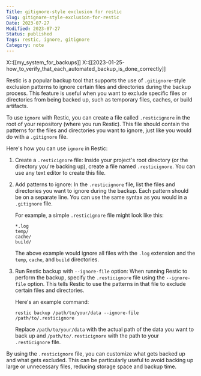 ```yaml
---
Title: gitignore-style exclusion for restic
Slug: gitignore-style-exclusion-for-restic
Date: 2023-07-27
Modified: 2023-07-27
Status: published
Tags: restic, ignore, gitignore 
Category: note
---
```

X::[[my_system_for_backups]]
X::[[2023-01-25-how_to_verify_that_each_automated_backup_is_done_correctly]]

Restic is a popular backup tool that supports the use of `.gitignore`-style exclusion patterns to ignore certain files and directories during the backup process. This feature is useful when you want to exclude specific files or directories from being backed up, such as temporary files, caches, or build artifacts.

To use `ignore` with Restic, you can create a file called `.resticignore` in the root of your repository (where you run Restic). This file should contain the patterns for the files and directories you want to ignore, just like you would do with a `.gitignore` file.

Here's how you can use `ignore` in Restic:

1. Create a `.resticignore` file:
   Inside your project's root directory (or the directory you're backing up), create a file named `.resticignore`. You can use any text editor to create this file.

2. Add patterns to ignore:
   In the `.resticignore` file, list the files and directories you want to ignore during the backup. Each pattern should be on a separate line. You can use the same syntax as you would in a `.gitignore` file.

   For example, a simple `.resticignore` file might look like this:
   ```
   *.log
   temp/
   cache/
   build/
   ```

   The above example would ignore all files with the `.log` extension and the `temp`, `cache`, and `build` directories.

3. Run Restic backup with `--ignore-file` option:
   When running Restic to perform the backup, specify the `.resticignore` file using the `--ignore-file` option. This tells Restic to use the patterns in that file to exclude certain files and directories.

   Here's an example command:
   ```
   restic backup /path/to/your/data --ignore-file /path/to/.resticignore
   ```

   Replace `/path/to/your/data` with the actual path of the data you want to back up and `/path/to/.resticignore` with the path to your `.resticignore` file.

By using the `.resticignore` file, you can customize what gets backed up and what gets excluded. This can be particularly useful to avoid backing up large or unnecessary files, reducing storage space and backup time.